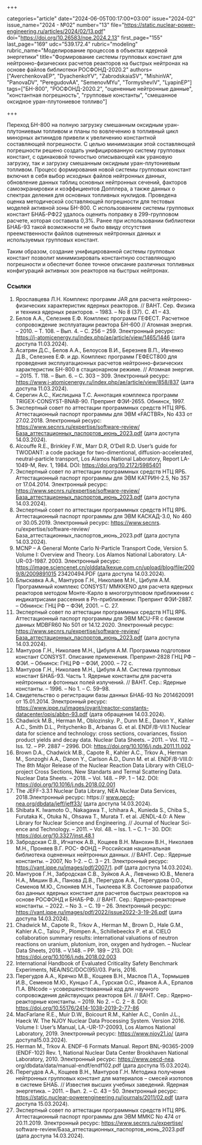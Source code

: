 +++

categories="article"
date="2024-06-05T00:17:00+03:00"
issue="2024-02"
issue_name="2024 - №02"
number="13"
file="https://static.nuclear-power-engineering.ru/articles/2024/02/13.pdf"
doi="https://doi.org/10.26583/npe.2024.2.13"
first_page="155"
last_page="169"
udc="539.172.4"
rubric="modeling"
rubric_name="Моделирование процессов в объектах ядерной энергетики"
title="Формирование системы групповых констант для нейтронно-физических расчетов реакторов на быстрых нейтронах на основе файлов библиотеки РОСФОНД-2020.2"
authors=["AverchenkovaEP", "DyachenkoYV", "ZabrodskaiaSV", "MishinVA", "PanovaDV", "PeregudovAA", "SemenovMYu", "TormyshevIV", "LyapinEP"]
tags=["БН-800", "РОСФОНД-2020.2", "оцененные нейтронные данные", "константная погрешность", "групповые константы", "смешанное оксидное уран-плутониевое топливо"]

+++

Переход БН-800 на полную загрузку смешанным оксидным уран-плутониевым топливом и планы по вовлечению в топливный цикл минорных актинидов привели к увеличению константной составляющей погрешности.
С целью минимизации этой составляющей погрешности решено создать унифицированную систему групповых констант, с одинаковой точностью описывающей как урановую загрузку, так и загрузку смешанным оксидным уран-плутониевым топливом.
Процесс формирования новой системы групповых констант включил в себя выбор исходных файлов нейтронных данных, обновление данных таблиц основных нейтронных сечений, факторов самоэкранировки и коэффициентов Допплера, а также данных о спектрах деления для основных топливных нуклидов.
Проведена оценка методической составляющей погрешности для тестовых моделей активной зоны БН-800.
С использованием системы групповых констант БНАБ-РФ22 удалось оценить поправку в 299-групповом расчете, которая составила 0,3%.
Ранее при использовании библиотеки БНАБ-93 такой возможности не было ввиду отсутствия преемственности файлов оцененных нейтронных данных и используемых групповых констант.

Таким образом, создание унифицированной системы групповых констант позволит минимизировать константную составляющую погрешности и обеспечит более точное описание различных топливных конфигураций активных зон реакторов на быстрых нейтронах.

### Ссылки

1. Ярославцева Л.Н. Комплекс программ JAR для расчета нейтронно-физических характеристик ядерных реакторов. // ВАНТ. Сер. Физика и техника ядерных реакторов. – 1983. – No 8 (37). С. 41 – 43.
2. Белов А.А., Селезнев Е.Ф. Комплекс программ ГЕФЕСТ. Расчетное сопровождение эксплуатации реактора БН-600 // Атомная энергия. – 2010. – Т. 108. – Вып. 4. – С. 256 – 259. Электронный ресурс: https://j-atomicenergy.ru/index.php/ae/article/view/1465/1446 (дата доступа 11.03.2024).
3. Асатрян Д.С., Белов А.А., Белоусов В.И., Березнев В.П., Ивченко Д.В., Селезнев Е.Ф. и др. Комплекс программ ГЕФЕСТ800 для проведения эксплуатационных расчетов нейтронно-физических характеристик БН-800 в стационарном режиме. // Атомная энергия. – 2015. Т. 118. – Вып. 6. – С. 303 – 309. Электронный ресурс:
https://www.j-atomicenergy.ru/index.php/ae/article/view/858/837 (дата доступа 11.03.2024).
4. Серегин А.С., Кислицына Т.С. Аннотация комплекса программ TRIGEX-CONSYST-BNAB-90. Препринт ФЭИ-2655. Обнинск, 1997.
5. Экспертный совет по аттестации программных средств НТЦ ЯРБ. Аттестационный паспорт программы для ЭВМ «FACTBR», No 433 от 27.02.2018.
Электронный ресурс: https://www.secnrs.ru/expertise/software-review/База_аттестационных_паспортов_июнь_2023.pdf (дата доступа 14.03.2024).
6. Alcouffe R.E., Brinkley F.W., Marr D.R, O’Dell R.D. User’s guide for TWODANT: a code package for two-dimentional, diffusion-accelerated, neutral-particle transport, Los Alamos National Laboratory, Report LA-1049-M, Rev. 1, 1984. DOI: https://doi.org/10.2172/5985401
7. Экспертный совет по аттестации программных средств НТЦ ЯРБ. Аттестационный паспорт программы для ЭВМ КАТРИН-2.5, No 357 от 17.04.2014.
Электронный ресурс: https://www.secnrs.ru/expertise/software-review/База_аттестационных_паспортов_июнь_2023.pdf (дата доступа 14.03.2024).
8. Экспертный совет по аттестации программных средств НТЦ ЯРБ. Аттестационный паспорт программы для ЭВМ КАСКАД-3.0, No 460 от 30.05.2019. Электронный ресурс: https://www.secnrs. ru/expertise/software-review/База_аттестационных_паспортов_июнь_2023.pdf (дата доступа 14.03.2024).
9. MCNP – A General Monte Carlo N-Particle Transport Code, Version 5. Volume I: Overview and Theory. Los Alamos National Laboratory. LA-UR-03-1987. 2003. Электронный ресурс: https://image.sciencenet.cn/olddata/kexue.com.cn/upload/blog/file/2009/8/2009891015 23420494.PDF (дата доступа 14.03.2024).
10. Блыскавка А.А., Мантуров Г.Н., Николаев М.Н., Цибуля А.М. Программный комплекс CONSYST/ ММККENO для расчета ядерных реакторов методом Монте-Карло в многогрупповом приближении с индикатрисами рассеяния в Рn-приближении: Препринт ФЭИ-2887. – Обнинск: ГНЦ РФ – ФЭИ, 2001. – С. 27.
11. Экспертный совет по аттестации программных средств НТЦ ЯРБ. Аттестационный паспорт программы для ЭВМ MCU-FR с банком данных MDBFR60 No 501 от 14.12.2020. Электронный ресурс: https://www.secnrs.ru/expertise/software-review/База_аттестационных_паспортов_июнь_2023.pdf (дата доступа 14.03.2024).
12. Мантуров Г.Н., Николаев М.Н., Цибуля А.М. Программа подготовки констант CONSYST. Описание применения. Препринт-2828 ГНЦ РФ – ФЭИ. – Обнинск: ГНЦ РФ – ФЭИ, 2000. – 72 с.
13. Мантуров Г.Н., Николаев М.Н., Цибуля А.М. Система групповых констант БНАБ-93. Часть 1. Ядерные константы для расчета нейтронных и фотонных полей излучений. // ВАНТ. Сер.: Ядерные константы. – 1996. – No 1. – С. 59–98.
14. Свидетельство о регистрации базы данных БНАБ-93 No 2014620091 от 15.01.2014. Электронный ресурс: https://www.ippe.ru/images/oyarit/reactor-constants-datacenter/opis/abbn-93.pdf (дата обращения 14.03.2024).
15. Chadwick M.B., Herman M., Oblozinsky. P., Dunn M.E., Danon Y., Kahler A.C., Smith D.L., Pritychenko B., Arbanas G. et al. ENDF/B-VII.1 Nuclear data for science and technology: cross sections, covariances, fission product yields and decay data. Nuclear Data Sheets. – 2011. – Vol. 112. – Iss. 12. – PP. 2887 – 2996. DOI: https://doi.org/10.1016/j.nds.2011.11.002
16. Brown D.A., Chadwick M.B., Capote R., Kahler A.C., Trkov A., Herman M., Sonzoghi A.A., Danon Y., Carlson A.D., Dunn M. et al. ENDF/B-VIII.0: The 8th Major Release of the Nuclear Reaction Data Library with CIELO-project Cross Sections, New Standarts and Termal Scattering Data. Nuclear Data Sheets. – 2018. – Vol. 148. – PP. 1 – 142. DOI: https://doi.org/10.1016/j.nds.2018.02.001
17. The JEFF-3.3.1 Nuclear Data Library, NEA Nuclear Data Services, 2018.Электронный ресурс: https:// www.oecd-nea.org/dbdata/jeff/jeff33/ (дата доступа 14.03.2024).
18. Shibata K. Iwamoto O., Nakagawa T., Ichihara A., Kunieda S., Chiba S., Furutaka K., Otuka N., Ohsawa T., Murata T. et al. JENDL-4.0: A New Library for Nuclear Science and Engineering. // Journal of Nuclear Sci- ence and Technology. – 2011. – Vol. 48. – Iss. 1. – C. 1 – 30. DOI: https://doi.org/10.3327/jnst.48.1
19. Забродская С.В., Игнатюк А.В., Кощеев В.Н. Манохин В.Н., Николаев М.Н., Проняев В.Г. РОС- ФОНД – Российская национальная библиотека оцененных нейтронных данных. // ВАНТ. Сер.: Ядерные константы. – 2007, No 1–2. – С. 3 – 21. Электронный ресурс: https://vant.ippe.ru/images/pdf/2007/1. pdf (дата доступа 14.03.2024).
20. Мантуров Г.Н., Забродская С.В., Зуйков А.А., Левченко Ю.В., Мелега Н.А., Мишин В.А., Панова Д.В., Перегудов А.А., Перегудова О.О., Семенов М.Ю., Слюняев М.Н., Тыклеева К.В. Состояние разработки баз данных ядерных констант для расчетов быстрых реакторов на основе РОСФОНД и БНАБ-РФ. // ВАНТ. Сер.: Ядерно-реакторные константы. – 2022. – No 3. – С. 19 – 26. Электронный ресурс: https://vant.ippe.ru/images/pdf/2022/issue2022-3-19-26.pdf (дата доступа 14.03.2024).
21. Chadwick M., Capote R., Trkov A., Herman M., Brown D., Hale G.M., Kahler A.C., Talou P., Plompen A., Schillebeeckx P. et al. CIELO collaboration summary results: international valuations of neutron reactions on uranium, plutonium, iron, oxygen and hydrogen. – Nuclear Data Sheets, 2018. – V.148. – PP. 189 – 213. DOI: https://doi.org/10.1016/j.nds.2018.02.003
22. International Handbook of Evaluated Criticality Safety Benchmark Experiments, NEA/NSC/DOC(95)/03. Paris, 2016.
23. Перегудов А.А., Крячко М.В., Кощеев В.Н., Маслов П.А., Тормышев И.В., Семенов М.Ю., Кунцьо Г.А., Гурская О.С., Иванов А.А., Ерпалов П.А. BNcode – усовершенствованный код для научного сопровождения действующих реакторов БН. // ВАНТ. Сер.: Ядерно-реакторные константы. – 2019. No 2. – С. 2 – 8. DOI: https://doi.org/10.55176/2414-1038-2019-2-77-86
24. MacFarlane R.E., Muir D.W., Boicourt R.M., Kahler A.C., Conlin J.L., Haeck W. The NJOY Nuclear Data Processing System. Version 2016. Volume I: User’s Manual, LA.-UR-17-20093, Los Alamos National Laboratory, 2019. Электронный ресурс: https://www.njoy21.io/ (дата доступа15.03.2024).
25. Herman M., Trkov A. ENDF-6 Formats Manual. Report BNL-90365-2009 (ENDF-102) Rev. 1, National Nuclear Data Center Brookhaven National Laboratory, 2010. Электронный ресурс: https://www.oecd-nea. org/dbdata/data/manual-endf/endf102.pdf (дата доступа 15.03.2024).
26. Перегудов А.А., Кощеев В.Н., Мантуров Г.Н. Методика получения нейтронных групповых констант для материалов – смесей изотопов в системе БНАБ. // Известия высших учебных заведений. Ядерная энергетика. – 2011. – Вып. 2. – С. 43 – 50. Электронный ресурс: https://static.nuclear-powerengineering.ru/journals/2011/02.pdf (дата доступа 15.03.2024).
27. Экспертный совет по аттестации программных средств НТЦ ЯРБ. Аттестационный паспорт программы для ЭВМ ММКС No 474 от 20.11.2019. Электронный ресурс: https://www.secnrs.ru/expertise/ software-review/База_аттестационных_паспортов_июнь_2023.pdf (дата доступа 14.03.2024).

